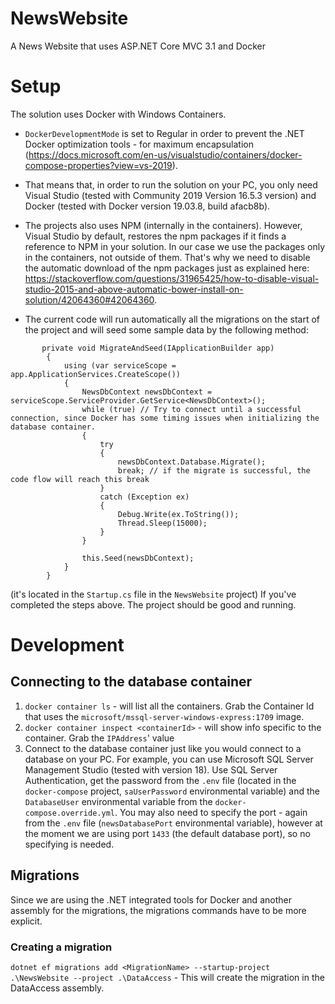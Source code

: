 # NewsWebsite
A News Website that uses ASP.NET Core MVC 3.1 and Docker

# Setup
The solution uses Docker with Windows Containers.
* `DockerDevelopmentMode` is set to Regular in order to prevent the .NET Docker optimization tools - for maximum encapsulation (https://docs.microsoft.com/en-us/visualstudio/containers/docker-compose-properties?view=vs-2019).
* That means that, in order to run the solution on your PC, you only need Visual Studio (tested with Community 2019 Version 16.5.3 version) and Docker (tested with Docker version 19.03.8, build afacb8b).
* The projects also uses NPM (internally in the containers). However, Visual Studio by default, restores the npm packages if it finds a reference to NPM in your solution. In our case we use the packages only in the containers, not outside of them. That's why we need to disable the automatic download of the npm packages just as explained here: https://stackoverflow.com/questions/31965425/how-to-disable-visual-studio-2015-and-above-automatic-bower-install-on-solution/42064360#42064360.

* The current code will run automatically all the migrations on the start of the project and will seed some sample data by the following method:
```
       private void MigrateAndSeed(IApplicationBuilder app)
        {
            using (var serviceScope = app.ApplicationServices.CreateScope())
            {
                NewsDbContext newsDbContext = serviceScope.ServiceProvider.GetService<NewsDbContext>();
                while (true) // Try to connect until a successful connection, since Docker has some timing issues when initializing the database container.
                {
                    try
                    {
                        newsDbContext.Database.Migrate();
                        break; // if the migrate is successful, the code flow will reach this break
                    }
                    catch (Exception ex)
                    {
                        Debug.Write(ex.ToString());
                        Thread.Sleep(15000);
                    }
                }

                this.Seed(newsDbContext);
            }
        }
```
(it's located in the `Startup.cs` file in the `NewsWebsite` project)
If you've completed the steps above. The project should be good and running.

# Development
## Connecting to the database container
1. `docker container ls` - will list all the containers. Grab the Container Id that uses the `microsoft/mssql-server-windows-express:1709` image.
2. `docker container inspect <containerId>` - will show info specific to the container. Grab the `IPAddress`' value
3. Connect to the database container just like you would connect to a database on your PC. For example, you can use Microsoft SQL Server Management Studio (tested with version 18). Use SQL Server Authentication, get the password from the `.env` file (located in the `docker-compose` project, `saUserPassword` environmental variable) and the `DatabaseUser` environmental variable from the `docker-compose.override.yml`. You may also need to specify the port - again from the `.env` file (`newsDatabasePort` environmental variable), however at the moment we are using port `1433` (the default database port), so no specifying is needed.

## Migrations
Since we are using the .NET integrated tools for Docker and another assembly for the migrations, the migrations commands have to be more explicit.
### Creating a migration
`dotnet ef migrations add <MigrationName> --startup-project .\NewsWebsite --project .\DataAccess` - This will create the migration in the DataAccess assembly.
